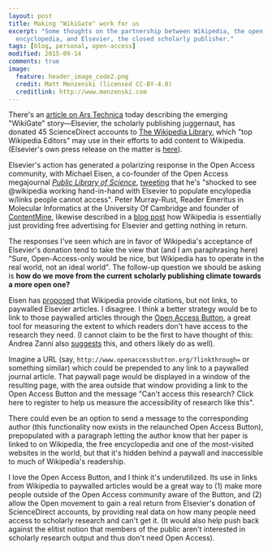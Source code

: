 ```yaml
---
layout: post
title: Making "WikiGate" work for us
excerpt: "Some thoughts on the partnership between Wikipedia, the open
  encyclopedia, and Elsevier, the closed scholarly publisher."
tags: [blog, personal, open-access]
modified: 2015-09-14
comments: true
image:
  feature: header_image_code2.png
  credit: Matt Menzenski (licensed CC-BY-4.0)
  creditlink: http://www.menzenski.com
---
```


There's an [article on Ars Technica][AT] today describing the emerging
"WikiGate" story—Elsevier, the scholarly publishing juggernaut, has donated 45
ScienceDirect accounts to [The Wikipedia Library][WL], which "top
Wikipedia Editors" may use in their efforts to add content to Wikipedia.
(Elsevier's own press release on the matter is [here][Elsevier]).

Elsevier's action has generated a polarizing response in the Open Access
community, with Michael Eisen, a co-founder of the Open Access megajournal
[*Public Library of Science*][PLOS], [tweeting][EisenTweet] that he's "shocked
to see @wikipedia working hand-in-hand with Elsevier to populate encylopedia
w/links people cannot access". Peter Murray-Rust, Reader Emeritus in Molecular
Informatics at the University Of Cambridge and founder of [ContentMine][CM],
likewise described in a [blog post][PMRblog] how Wikipedia is essentially just
providing free advertising for Elsevier and getting nothing in return.

The responses I've seen which are in favor of Wikipedia's acceptance of
Elsevier's donation tend to take the view that (and I am paraphrasing here)
"Sure, Open-Access-only would be nice, but Wikipedia has to operate in the real
world, not an ideal world". The follow-up question we should be asking is
**how do we move from the current scholarly publishing climate towards a more
open one?**

Eisen has [proposed][EisenTweet2] that Wikipedia provide citations, but not
links, to paywalled Elsevier articles. I disagree. I think a better strategy
would be to link to those paywalled articles through the
[Open Access Button][OAB], a great tool for measuring the extent to which
readers don't have access to the research they need. (I cannot claim to be the
first to have thought of this: Andrea Zanni also [suggests][AZ] this, and
others likely do as well).

Imagine a URL (say, `http://www.openaccessbutton.org/?linkthrough=` or
something similar) which could be prepended to any link to a paywalled journal
article. That paywall page would be displayed in a window of the resulting
page, with the area outside that window providing a link to the Open Access
Button and the message "Can't access this research? Click here to register to
help us measure the accessibility of research like this".

There could even be an option to send a message to the corresponding author (this functionality now exists in the relaunched Open Access Button),
prepopulated with a paragraph letting the author know that her paper is linked
to on Wikipedia, the free encyclopedia and one of the most-visited websites in
the world, but that it's hidden behind a paywall and inaccessible to much of
Wikipedia's readership.

I love the Open Access Button, and I think it's underutilized. Its use in links
from Wikipedia to paywalled articles would be a great way to (1) make more
people outside of the Open Access community aware of the Button, and (2) allow
the Open movement to gain a real return from Elsevier's donation of
ScienceDirect accounts, by providing real data on how many people need access
to scholarly research and can't get it. (It would also help push back against
the elitist notion that members of the public aren't interested in scholarly
research output and thus don't need Open Access).

[AT]: http://arstechnica.com/science/2015/09/wikigate-raises-questions-about-wikipedias-commitment-to-open-access/
[Elsevier]: http://www.elsevier.com/connect/elsevier-access-donations-help-wikipedia-editors-improve-science-articles
[WL]: https://en.wikipedia.org/wiki/Wikipedia:The_Wikipedia_Library
[PLOS]: https://www.plos.org
[EisenTweet]: https://twitter.com/mbeisen/status/642086986153525248
[PMRblog]: http://blogs.ch.cam.ac.uk/pmr/2015/09/14/should-wikipedia-work-with-elsevier/
[CM]: http://contentmine.org/about-us/
[EisenTweet2]: https://twitter.com/mbeisen/status/642359276007063552
[OAB]: https://www.openaccessbutton.org
[AZ]: https://twitter.com/aubreymcfato/status/642360383957827584
